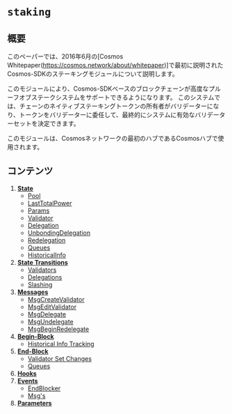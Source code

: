 # `staking`

## 概要

このペーパーでは、2016年6月の[Cosmos Whitepaper(https://cosmos.network/about/whitepaper)]で最初に説明されたCosmos-SDKのステーキングモジュールについて説明します。

このモジュールにより、Cosmos-SDKベースのブロックチェーンが高度なプルーフオブステークシステムをサポートできるようになります。
このシステムでは、チェーンのネイティブステーキングトークンの所有者がバリデーターになり、トークンをバリデーターに委任して、最終的にシステムに有効なバリデーターセットを決定できます。

このモジュールは、Cosmosネットワークの最初のハブであるCosmosハブで使用されます。

## コンテンツ

1. **[State](01_state.md)**
    - [Pool](01_state.md#pool)
    - [LastTotalPower](01_state.md#lasttotalpower)
    - [Params](01_state.md#params)
    - [Validator](01_state.md#validator)
    - [Delegation](01_state.md#delegation)
    - [UnbondingDelegation](01_state.md#unbondingdelegation)
    - [Redelegation](01_state.md#redelegation)
    - [Queues](01_state.md#queues)
    - [HistoricalInfo](01_state.md#historicalinfo)
2. **[State Transitions](02_state_transitions.md)**
    - [Validators](02_state_transitions.md#validators)
    - [Delegations](02_state_transitions.md#delegations)
    - [Slashing](02_state_transitions.md#slashing)
3. **[Messages](03_messages.md)**
    - [MsgCreateValidator](03_messages.md#msgcreatevalidator)
    - [MsgEditValidator](03_messages.md#msgeditvalidator)
    - [MsgDelegate](03_messages.md#msgdelegate)
    - [MsgUndelegate](03_messages.md#msgundelegate)
    - [MsgBeginRedelegate](03_messages.md#msgbeginredelegate)
4. **[Begin-Block](04_begin_block.md)**
    - [Historical Info Tracking](04_begin_block.md#historical-info-tracking)
5. **[End-Block](05_end_block.md)**
    - [Validator Set Changes](05_end_block.md#validator-set-changes)
    - [Queues](05_end_block.md#queues-)
6. **[Hooks](06_hooks.md)**
7. **[Events](07_events.md)**
    - [EndBlocker](07_events.md#endblocker)
    - [Msg's](07_events.md#msg's)
8. **[Parameters](08_params.md)**

